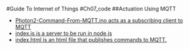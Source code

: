 #Guide To Internet of Things
#Ch07_code
##Actuation Using MQTT

+ [Photon2-Command-From-MQTT.ino acts as a subscribing client to MQTT](./Photon2-Command-From-MQTT.ino)
+ [index.js is a server to be run in node.js](./Ch07_Actuators/Chapter7_Part2/index.js)
+ [index.html is an html file that publishes commands to MQTT.](./Ch07_Actuators/Chapter7_Part2/public/index.html)
